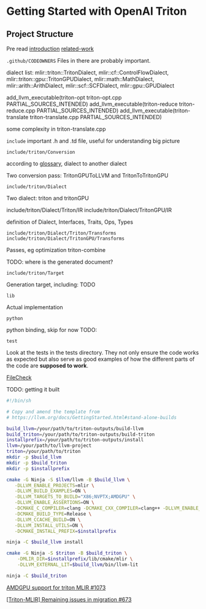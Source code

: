 # Getting Started with OpenAI Triton

## Project Structure


Pre read
[introduction](https://triton-lang.org/main/programming-guide/chapter-1/introduction.html)
[related-work](https://triton-lang.org/main/programming-guide/chapter-2/related-work.html)


`.github/CODEOWNERS`
Files in there are probably important.


dialect list: mlir::triton::TritonDialect, mlir::cf::ControlFlowDialect,
                  mlir::triton::gpu::TritonGPUDialect, mlir::math::MathDialect,
                  mlir::arith::ArithDialect, mlir::scf::SCFDialect,
                  mlir::gpu::GPUDialect

add_llvm_executable(triton-opt triton-opt.cpp PARTIAL_SOURCES_INTENDED)
add_llvm_executable(triton-reduce triton-reduce.cpp PARTIAL_SOURCES_INTENDED)
add_llvm_executable(triton-translate triton-translate.cpp PARTIAL_SOURCES_INTENDED)

some complexity in triton-translate.cpp

`include`
important .h and .td file, useful for understanding big picture

`include/triton/Conversion`

according to [glossary](https://mlir.llvm.org/getting_started/Glossary/#conversion), dialect to another dialect

Two conversion pass: TritonGPUToLLVM and TritonToTritonGPU

`include/triton/Dialect`

Two dialect: triton and tritonGPU

include/triton/Dialect/Triton/IR
include/triton/Dialect/TritonGPU/IR

definition of Dialect, Interfaces, Traits, Ops, Types

`include/triton/Dialect/Triton/Transforms`
`include/triton/Dialect/TritonGPU/Transforms`

Passes, eg optimization triton-combine

TODO: where is the generated document?

`include/triton/Target`

Generation target, including: TODO

`lib`

Actual implementation

`python`

python binding, skip for now TODO:

`test`

Look at the tests in the tests directory. They not only ensure the code works as expected but also serve as good examples of how the different parts of the code are **supposed to work**.

[FileCheck](https://llvm.org/docs/CommandGuide/FileCheck.html)

TODO: getting it built

```bash
#!/bin/sh

# Copy and amend the template from
# https://llvm.org/docs/GettingStarted.html#stand-alone-builds

build_llvm=/your/path/to/triton-outputs/build-llvm
build_triton=/your/path/to/triton-outputs/build-triton
installprefix=/your/path/to/triton-outputs/install
llvm=/your/path/to/llvm-project
triton=/your/path/to/triton
mkdir -p $build_llvm
mkdir -p $build_triton
mkdir -p $installprefix

cmake -G Ninja -S $llvm/llvm -B $build_llvm \
   -DLLVM_ENABLE_PROJECTS=mlir \
   -DLLVM_BUILD_EXAMPLES=ON \
   -DLLVM_TARGETS_TO_BUILD="X86;NVPTX;AMDGPU" \
   -DLLVM_ENABLE_ASSERTIONS=ON \
   -DCMAKE_C_COMPILER=clang -DCMAKE_CXX_COMPILER=clang++ -DLLVM_ENABLE_LLD=ON \
   -DCMAKE_BUILD_TYPE=Release \
   -DLLVM_CCACHE_BUILD=ON \
   -DLLVM_INSTALL_UTILS=ON \
   -DCMAKE_INSTALL_PREFIX=$installprefix

ninja -C $build_llvm install

cmake -G Ninja -S $triton -B $build_triton \
    -DMLIR_DIR=$installprefix/lib/cmake/mlir \
    -DLLVM_EXTERNAL_LIT=$build_llvm/bin/llvm-lit

ninja -C $build_triton

```


[AMDGPU support for triton MLIR #1073](https://github.com/openai/triton/issues/1073)

[[Triton-MLIR] Remaining issues in migration #673](https://github.com/openai/triton/issues/673)